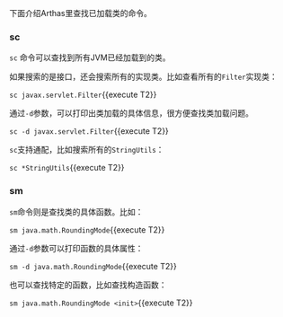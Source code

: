 
下面介绍Arthas里查找已加载类的命令。

### sc

`sc` 命令可以查找到所有JVM已经加载到的类。


如果搜索的是接口，还会搜索所有的实现类。比如查看所有的`Filter`实现类：

`sc javax.servlet.Filter`{{execute T2}}

通过`-d`参数，可以打印出类加载的具体信息，很方便查找类加载问题。

`sc -d javax.servlet.Filter`{{execute T2}}

`sc`支持通配，比如搜索所有的`StringUtils`：

`sc *StringUtils`{{execute T2}}

### sm

`sm`命令则是查找类的具体函数。比如：

`sm java.math.RoundingMode`{{execute T2}}

通过`-d`参数可以打印函数的具体属性：

`sm -d java.math.RoundingMode`{{execute T2}}

也可以查找特定的函数，比如查找构造函数：

`sm java.math.RoundingMode <init>`{{execute T2}}


